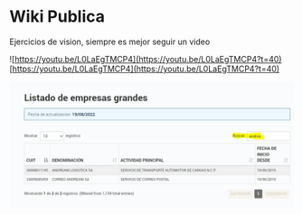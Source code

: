 # Wiki Publica
Ejercicios de vision, siempre es mejor seguir un video 


![https://youtu.be/L0LaEgTMCP4](https://youtu.be/L0LaEgTMCP4?t=40)
[https://youtu.be/L0LaEgTMCP4](https://youtu.be/L0LaEgTMCP4?t=40)


![Imagen ejemplo de AFIP Regimen Grandes CLientes](/images/GrandesClientes.JPG "Ejemplo de Filtrado")
